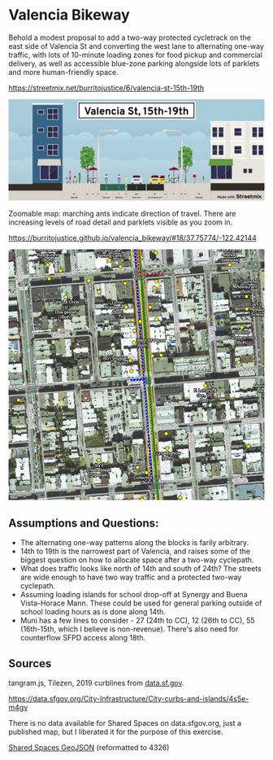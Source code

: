 # Valencia Bikeway

Behold a modest proposal to add a two-way protected cycletrack on the east side of Valencia St and converting the west lane to alternating one-way traffic, with lots of 10-minute loading zones for food pickup and commercial delivery, as well as accessible blue-zone parking alongside lots of parklets and more human-friendly space.

https://streetmix.net/burritojustice/6/valencia-st-15th-19th

![streetmix](images/valencia-st-15th-19th.png)

Zoomable map: marching ants indicate direction of travel. There are increasing levels of road detail and parklets visible as you zoom in.

https://burritojustice.github.io/valencia_bikeway/#18/37.75774/-122.42144

![screenshot](images/one-way.gif)

## Assumptions and Questions:

- The alternating one-way patterns along the blocks is farily arbitrary.
- 14th to 19th is the narrowest part of Valencia, and raises some of the biggest question on how to allocate space after a two-way cyclepath.
- What does traffic looks like north of 14th and south of 24th? The streets are wide enough to have two way traffic and a protected two-way cyclepath.
- Assuming loading islands for school drop-off at Synergy and Buena Vista-Horace Mann. These could be used for general parking outside of school loading hours as is done along 14th. 
- Muni has a few lines to consider - 27 (24th to CC), 12 (26th to CC), 55 (16th-15th, which I believe is non-revenue). There's also need for counterflow SFPD access along 18th.

## Sources

tangram.js, Tilezen, 2019 curblines from [data.sf.gov](https://data.sfgov.org/City-Infrastructure/City-curbs-and-islands/4s5e-m4gv). 

https://data.sfgov.org/City-Infrastructure/City-curbs-and-islands/4s5e-m4gv

There is no data available for Shared Spaces on data.sfgov.org, just a published map, but I liberated it for the purpose of this exercise.

[Shared Spaces GeoJSON](https://services.arcgis.com/Zs2aNLFN00jrS4gG/arcgis/rest/services/shared_spaces_data/FeatureServer/0/query?f=geojson&where=1%3D1&returnGeometry=true&spatialRel=esriSpatialRelIntersects&outFields=*&maxRecordCountFactor=4&outSR=4326&resultOffset=0&resultRecordCount=8000&cacheHint=true&quantizationParameters=%7B%22mode%22%3A%22view%22%2C%22originPosition%22%3A%22upperLeft%22%2C%22tolerance%22%3A1.0583354500041853%2C%22extent%22%3A%7B%22xmin%22%3A-13638852.978948362%2C%22ymin%22%3A-1436598.6699333906%2C%22xmax%22%3A-8621695.126715293%2C%22ymax%22%3A5983364.401551564%2C%22spatialReference%22%3A%7B%22wkid%22%3A4326%2C%22latestWkid%22%3A4326%7D%7D%7D) (reformatted to 4326)
